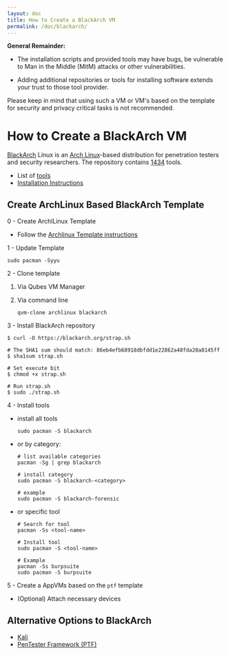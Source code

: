 ```yaml
---
layout: doc
title: How to Create a BlackArch VM
permalink: /doc/blackarch/
---
```


**General Remainder:**

- The installation scripts and provided tools may have bugs, be vulnerable to Man in the Middle (MitM) attacks or other vulnerabilities.

- Adding additional repositories or tools for installing software extends your trust to those tool provider.

Please keep in mind that using such a VM or VM's based on the template for security and privacy critical tasks is not recommended.  

How to Create a BlackArch VM
============================

[BlackArch](http://www.blackarch.org) Linux is an [Arch Linux](http://www.archlinux.org/)-based distribution for penetration testers and security researchers. The repository contains [1434](http://www.blackarch.org/tools.html) tools.

- List of [tools](http://www.blackarch.org/tools.html)
- [Installation Instructions](http://www.blackarch.org/downloads.html)

Create ArchLinux Based BlackArch Template
-----------------------------------------

0 - Create ArchlLinux Template

  - Follow the [Archlinux Template instructions](/doc/templates/archlinux/)

1 - Update Template

~~~
sudo pacman -Syyu
~~~

2 - Clone template

1. Via Qubes VM Manager

2. Via command line

   ~~~
   qvm-clone archlinux blackarch
   ~~~

3 - Install BlackArch repository

~~~
$ curl -O https://blackarch.org/strap.sh

# The SHA1 sum should match: 86eb4efb68918dbfdd1e22862a48fda20a8145ff
$ sha1sum strap.sh

# Set execute bit
$ chmod +x strap.sh

# Run strap.sh
$ sudo ./strap.sh
~~~

4 - Install tools

  - install all tools

    ~~~
    sudo pacman -S blackarch
    ~~~

  - or by category:

    ~~~
    # list available categories
    pacman -Sg | grep blackarch

    # install category
    sudo pacman -S blackarch-<category>

    # example
    sudo pacman -S blackarch-forensic
    ~~~

  - or specific tool

    ~~~
    # Search for tool
    pacman -Ss <tool-name>

    # Install tool
    sudo pacman -S <tool-name>

    # Example
    pacman -Ss burpsuite
    sudo pacman -S burpsuite
    ~~~

5 - Create a AppVMs based on the `ptf` template

  - (Optional) Attach necessary devices

Alternative Options to BlackArch
--------------------------------

  - [Kali](/doc/kali/)
  - [PenTester Framework (PTF)](/doc/ptf/)
